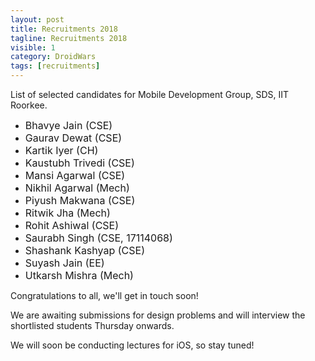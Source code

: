 ```yaml
---
layout: post
title: Recruitments 2018
tagline: Recruitments 2018
visible: 1
category: DroidWars
tags: [recruitments]
---
```


List of selected candidates for Mobile Development Group, SDS, IIT Roorkee.

  * <font size = "3">Bhavye Jain (CSE)</font>
  * <font size = "3">Gaurav Dewat (CSE)</font>
  * <font size = "3">Kartik Iyer (CH)</font>
  * <font size = "3">Kaustubh Trivedi (CSE)</font>
  * <font size = "3">Mansi Agarwal (CSE)</font>
  * <font size = "3">Nikhil Agarwal (Mech)</font>
  * <font size = "3">Piyush Makwana (CSE)</font>
  * <font size = "3">Ritwik Jha (Mech)</font>
  * <font size = "3">Rohit Ashiwal (CSE)</font>
  * <font size = "3">Saurabh Singh (CSE, 17114068) </font>
  * <font size = "3">Shashank Kashyap (CSE)</font>
  * <font size = "3">Suyash Jain (EE)</font>
  * <font size = "3">Utkarsh Mishra (Mech)</font>

Congratulations to all, we'll get in touch soon!

We are awaiting submissions for design problems and will interview the shortlisted students Thursday onwards. 

We will soon be conducting lectures for iOS, so stay tuned!











